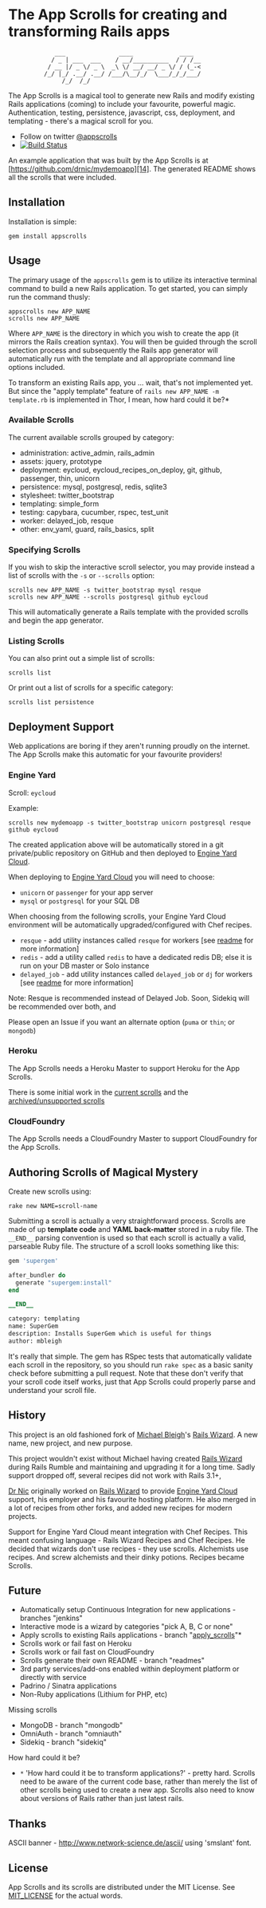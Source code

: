 # The App Scrolls for creating and transforming Rails apps

```
             ___               ____             ____  
            / _ | ___  ___    / __/__________  / / /__
           / __ |/ _ \/ _ \  _\ \/ __/ __/ _ \/ / (_-<
          /_/ |_/ .__/ .__/ /___/\__/_/  \___/_/_/___/
               /_/  /_/                               
```

The App Scrolls is a magical tool to generate new Rails and modify existing Rails applications (coming) to include your favourite, powerful magic. Authentication, testing, persistence, javascript, css, deployment, and templating - there's a magical scroll for you.

* Follow on twitter [@appscrolls][9]
* [![Build Status](https://secure.travis-ci.org/drnic/appscrolls.png?branch=master)](http://travis-ci.org/drnic/appscrolls)

An example application that was built by the App Scrolls is at [https://github.com/drnic/mydemoapp][14]. The generated README shows all the scrolls that were included.

## Installation

Installation is simple:

    gem install appscrolls

## Usage

The primary usage of the `appscrolls` gem is to utilize its interactive terminal command to build a new Rails application. To get started, you can simply run the command thusly:

    appscrolls new APP_NAME
    scrolls new APP_NAME

Where `APP_NAME` is the directory in which you wish to create the app (it mirrors the Rails creation syntax). You will then be guided through the scroll selection process and subsequently the Rails app generator will automatically run with the template and all appropriate command line options included.

To transform an existing Rails app, you ... wait, that's not implemented yet. But since the "apply template" feature of `rails new APP_NAME -m template.rb` is implemented in Thor, I mean, how hard could it be?*

### Available Scrolls

The current available scrolls grouped by category:

* administration: active_admin, rails_admin
* assets: jquery, prototype
* deployment: eycloud, eycloud_recipes_on_deploy, git, github, passenger, thin, unicorn
* persistence: mysql, postgresql, redis, sqlite3
* stylesheet: twitter_bootstrap
* templating: simple_form
* testing: capybara, cucumber, rspec, test_unit
* worker: delayed_job, resque
* other: env_yaml, guard, rails_basics, split

### Specifying Scrolls

If you wish to skip the interactive scroll selector, you may provide instead a list of scrolls with the `-s` or `--scrolls` option:

    scrolls new APP_NAME -s twitter_bootstrap mysql resque
    scrolls new APP_NAME --scrolls postgresql github eycloud

This will automatically generate a Rails template with the provided scrolls and begin the app generator.

### Listing Scrolls

You can also print out a simple list of scrolls:

    scrolls list

Or print out a list of scrolls for a specific category:

    scrolls list persistence

## Deployment Support

Web applications are boring if they aren't running proudly on the internet. The App Scrolls make this automatic for your favourite providers!

### Engine Yard

Scroll: `eycloud`

Example:

```
scrolls new mydemoapp -s twitter_bootstrap unicorn postgresql resque github eycloud
```

The created application above will be automatically stored in a git private/public repository on GitHub and then deployed to [Engine Yard Cloud][6].

When deploying to [Engine Yard Cloud][6] you will need to choose:

* `unicorn` or `passenger` for your app server
* `mysql` or `postgresql` for your SQL DB

When choosing from the following scrolls, your Engine Yard Cloud environment will be automatically upgraded/configured with Chef recipes. 

* `resque` - add utility instances called `resque` for workers [see [readme][15] for more information]
* `redis` - add a utility called `redis` to have a dedicated redis DB; else it is run on your DB master or Solo instance
* `delayed_job` - add utility instances called `delayed_job` or `dj` for workers [see [readme][16] for more information]

Note: Resque is recommended instead of Delayed Job. Soon, Sidekiq will be recommended over both, and 

Please open an Issue if you want an alternate option (`puma` or `thin`; or `mongodb`)

### Heroku

The App Scrolls needs a Heroku Master to support Heroku for the App Scrolls. 

There is some initial work in the [current scrolls][11] and the [archived/unsupported scrolls][12]

### CloudFoundry

The App Scrolls needs a CloudFoundry Master to support CloudFoundry for the App Scrolls. 

## Authoring Scrolls of Magical Mystery

Create new scrolls using:

    rake new NAME=scroll-name

Submitting a scroll is actually a very straightforward process. Scrolls are made of up **template code** and **YAML back-matter** stored in a ruby file. The `__END__` parsing convention is used so that each scroll is actually a valid, parseable Ruby file. The structure of a scroll looks something like this:

```ruby
gem 'supergem'

after_bundler do
  generate "supergem:install"
end

__END__

category: templating
name: SuperGem
description: Installs SuperGem which is useful for things
author: mbleigh
```

It's really that simple. The gem has RSpec tests that automatically validate each scroll in the repository, so you should run `rake spec` as a basic sanity check before submitting a pull request. Note that these don't verify that your scroll code itself works, just that App Scrolls could properly parse and understand your scroll file.

## History

This project is an old fashioned fork of [Michael Bleigh][5]'s [Rails Wizard][4]. A new name, new project, and new purpose. 

This project wouldn't exist without Michael having created [Rails Wizard][4] during Rails Rumble and maintaining and upgrading it for a long time. Sadly support dropped off, several recipes did not work with Rails 3.1+, 

[Dr Nic][7] originally worked on [Rails Wizard][4] to provide [Engine Yard Cloud][6] support, his employer and his favourite hosting platform. He also merged in a lot of recipes from other forks, and added new recipes for modern projects.

Support for Engine Yard Cloud meant integration with Chef Recipes. This meant confusing language - Rails Wizard Recipes and Chef Recipes. He decided that wizards don't use recipes - they use scrolls. Alchemists use recipes. And screw alchemists and their dinky potions. Recipes became Scrolls.

## Future

* Automatically setup Continuous Integration for new applications - branches "jenkins"
* Interactive mode is a wizard by categories "pick A, B, C or none"
* Apply scrolls to existing Rails applications - branch "[apply_scrolls][13]"*
* Scrolls work or fail fast on Heroku
* Scrolls work or fail fast on CloudFoundry
* Scrolls generate their own README - branch "readmes"
* 3rd party services/add-ons enabled within deployment platform or directly with service
* Padrino / Sinatra applications
* Non-Ruby applications (Lithium for PHP, etc)

Missing scrolls

* MongoDB - branch "mongodb"
* OmniAuth - branch "omniauth"
* Sidekiq - branch "sidekiq"

How hard could it be?

* `*` 'How hard could it be to transform applications?' - pretty hard. Scrolls need to be aware of the current code base, rather than merely the list of other scrolls being used to create a new app. Scrolls also need to know about versions of Rails rather than just latest rails.

## Thanks

ASCII banner - http://www.network-science.de/ascii/ using 'smslant' font.

## License

App Scrolls and its scrolls are distributed under the MIT License. See [MIT_LICENSE][10] for the actual words.

[1]:http://appscrolls.org/
[2]:https://github.com/drnic/appscrolls
[2]:https://github.com/drnic/appscrolls/tree/master/scrolls
[4]:https://github.com/intridea/rails_wizard
[5]:https://github.com/mbleigh
[6]:http://www.engineyard.com/products/cloud
[7]:http://drnicwilliams.com
[9]:https://twitter.com/appscrolls
[10]:https://github.com/drnic/appscrolls/blob/master/MIT_LICENSE
[11]:https://github.com/drnic/appscrolls/tree/master/scrolls
[12]:https://github.com/drnic/appscrolls/tree/master/scrolls/zzz
[13]:https://github.com/drnic/appscrolls/tree/apply_scrolls
[14]:https://github.com/drnic/mydemoapp
[15]:https://github.com/engineyard/eycloud-recipe-resque#readme
[16]:https://github.com/engineyard/eycloud-recipe-delayed_job#readme
